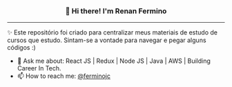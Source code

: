 
<h3 align="center">👋 Hi there! I'm Renan Fermino</h3>

---
✨ Este repositório foi criado para centralizar meus materiais de estudo de cursos que estudo. Sintam-se a vontade para navegar e pegar alguns códigos :)

- 💬 Ask me about: React JS | Redux | Node JS | Java | AWS | Building Career In Tech.
- 📫 How to reach me: [@ferminojc](https://www.instagram.com/ferminojc/?hl=en)

